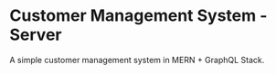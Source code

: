 # Customer Management System - Server

A simple customer management system in MERN + GraphQL Stack.
